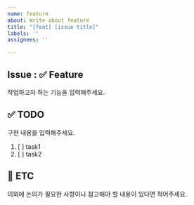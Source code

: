```yaml
---
name: feature
about: Write about feature
title: "[feat] [issue title]"
labels: ''
assignees: ''

---
```


## Issue : ✅ Feature
작업하고자 하는 기능을 입력해주세요.


## ✅ TODO
구현 내용을 입력해주세요.

1. [ ] task1
2. [ ] task2


## 📎 ETC
이외에 논의가 필요한 사항이나 참고해야 할 내용이 있다면 적어주세요.
